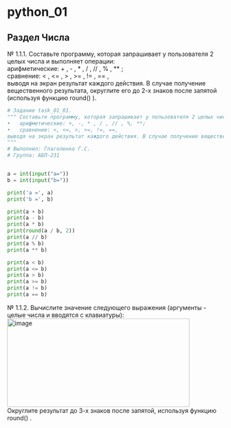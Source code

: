 # python_01
## Раздел Числа
№ 1.1.1. Составьте программу, которая запрашивает у пользователя 2 целых числа
и выполняет операции:  
арифметические: + , - , * , / , // , % , ** ;  
cравнение: < , <= , > , >= , != , == ,  
выводя на экран результат каждого действия. В случае получение вещественного
результата, округлите его до 2-х знаков после запятой (используя
функцию round() ).
```python
# Задание task_01_01.
""" Составьте программу, которая запрашивает у пользователя 2 целых числа и выполняет операции:
•	арифметические: +, -, * , / , // , %, **;
•	сравнение: <, <=, >, >=, !=, ==,
выводя на экран результат каждого действия. В случае получение вещественного результата, округлите его до 2-х знаков после запятой (используя функцию round()).
"""
# Выполнил: Глаголенко Г.С.
# Группа: АБП-231


a = int(input("a="))
b = int(input("b="))

print('a =', a)
print('b =', b)

print(a + b)
print(a - b)
print(a * b)
print(round(a / b, 2))
print(a // b)
print(a % b)
print(a ** b)

print(a < b)
print(a <= b)
print(a > b)
print(a >= b)
print(a != b)
print(a == b)
```
№ 1.1.2. Вычислите значение следующего выражения (аргументы - целые числа и
вводятся с клавиатуры):  
<img width="424" height="205" alt="image" src="https://github.com/user-attachments/assets/5e5250d7-0e9c-42b9-a5a4-9cfd2af0f253" />  
Округлите результат до 3-х знаков после запятой, используя функцию round() .
